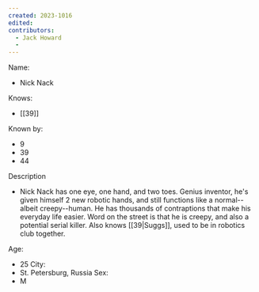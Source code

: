 ```yaml
---
created: 2023-1016
edited:
contributors:
  - Jack Howard
  - 
---
```


Name:
- Nick Nack

Knows:
- [[39]]

Known by:
- 9
- 39
- 44

Description
- Nick Nack has one eye, one hand, and two toes. Genius inventor, he's given himself 2 new robotic hands, and still functions like a normal--albeit creepy--human. He has thousands of contraptions that make his everyday life easier. Word on the street is that he is creepy, and also a potential serial killer. Also knows [[39|Suggs]], used to be in robotics club together.

Age:
- 25
City:
- St. Petersburg, Russia
Sex:
- M

